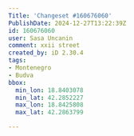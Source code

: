 ```yaml
---
Title: 'Changeset #160676060'
PublishDate: 2024-12-27T13:22:39Z
id: 160676060
user: Sasa Uncanin
comment: xxii street
created_by: iD 2.30.4
tags:
- Montenegro
- Budva
bbox:
  min_lon: 18.8403078
  min_lat: 42.2852227
  max_lon: 18.8425808
  max_lat: 42.2863799

---
```

